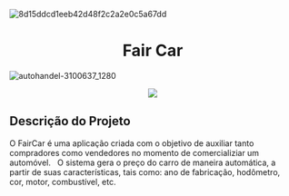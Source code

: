 ![8d15ddcd1eeb42d48f2c2a2e0c5a67dd](https://github.com/ingoreichertjr/car_predictions/assets/80931224/d084defc-15da-441b-a962-51b12be3d47f)

<h1 align="center"> Fair Car </h1>

![autohandel-3100637_1280](https://github.com/ingoreichertjr/car_predictions/assets/80931224/278559ef-414b-40cc-9a7f-71aa1d2a5ef2)

<p align="center">
<img loading="lazy" src="http://img.shields.io/static/v1?label=STATUS&message=EM%20DESENVOLVIMENTO&color=GREEN&style=for-the-badge"/>
</p>

<h2>Descrição do Projeto</h2>
O FairCar é uma aplicação criada com o objetivo de auxiliar tanto compradores como vendedores no momento de comercializiar um automóvel. 
&nbsp;
O sistema gera o preço do carro de maneira automática, a partir de suas características, tais como: ano de fabricação, hodômetro, cor, motor, combustível, etc.
